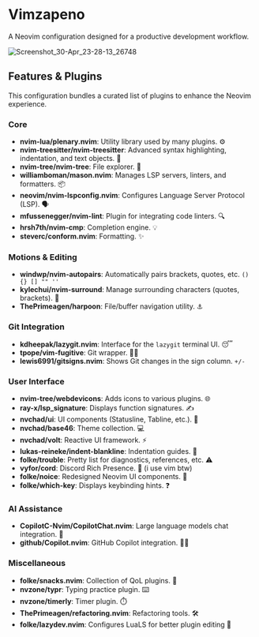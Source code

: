 # Vimzapeno

A Neovim configuration designed for a productive development workflow.

![Screenshot_30-Apr_23-28-13_26748](https://github.com/user-attachments/assets/f5f5bd3b-da64-4c0d-9b8c-cb02c0e81e18)

## Features & Plugins

This configuration bundles a curated list of plugins to enhance the Neovim experience.

### Core

*   **nvim-lua/plenary.nvim**: Utility library used by many plugins. ⚙️
*   **nvim-treesitter/nvim-treesitter**: Advanced syntax highlighting, indentation, and text objects. 🌳
*   **nvim-tree/nvim-tree**: File explorer. 📁
*   **williamboman/mason.nvim**: Manages LSP servers, linters, and formatters. 📦
*   **neovim/nvim-lspconfig.nvim**: Configures Language Server Protocol (LSP). 🗣️
*   **mfussenegger/nvim-lint**: Plugin for integrating code linters. 🔍
*   **hrsh7th/nvim-cmp**: Completion engine. 💡
*   **steverc/conform.nvim**: Formatting. ✨

### Motions & Editing 

*   **windwp/nvim-autopairs**: Automatically pairs brackets, quotes, etc. `() {} [] "" ''`
*   **kylechui/nvim-surround**: Manage surrounding characters (quotes, brackets). 🔄
*   **ThePrimeagen/harpoon**: File/buffer navigation utility. ⚓

### Git Integration

*   **kdheepak/lazygit.nvim**: Interface for the `lazygit` terminal UI. 😴
*   **tpope/vim-fugitive**: Git wrapper. 🏃‍♂️
*   **lewis6991/gitsigns.nvim**: Shows Git changes in the sign column. `+/-`

### User Interface

*   **nvim-tree/webdevicons**: Adds icons to various plugins. 🌐
*   **ray-x/lsp_signature**: Displays function signatures. ✍️
*   **nvchad/ui**: UI components (Statusline, Tabline, etc.). 👤
*   **nvchad/base46**: Theme collection. 💻
*   **nvchad/volt**: Reactive UI framework. ⚡
*   **lukas-reineke/indent-blankline**: Indentation guides. 📐
*   **folke/trouble**: Pretty list for diagnostics, references, etc. ⚠️
*   **vyfor/cord**: Discord Rich Presence. 💬 (i use vim btw)
*   **folke/noice**: Redesigned Neovim UI components. 🤫
*   **folke/which-key**: Displays keybinding hints. ❓

### AI Assistance

*   **CopilotC-Nvim/CopilotChat.nvim**: Large language models chat integration. 💬
*   **github/Copilot.nvim**: GitHub Copilot integration. 🧑‍✈️

### Miscellaneous

*   **folke/snacks.nvim**: Collection of QoL plugins. 🍿
*   **nvzone/typr**: Typing practice plugin. ⌨️
*   **nvzone/timerly**: Timer plugin. ⏱️
*   **ThePrimeagen/refactoring.nvim**: Refactoring tools. 🛠️
*   **folke/lazydev.nvim**: Configures LuaLS for better plugin editing 🌛

